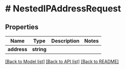 # # NestedIPAddressRequest

## Properties

Name | Type | Description | Notes
------------ | ------------- | ------------- | -------------
**address** | **string** |  |

[[Back to Model list]](../../README.md#models) [[Back to API list]](../../README.md#endpoints) [[Back to README]](../../README.md)
